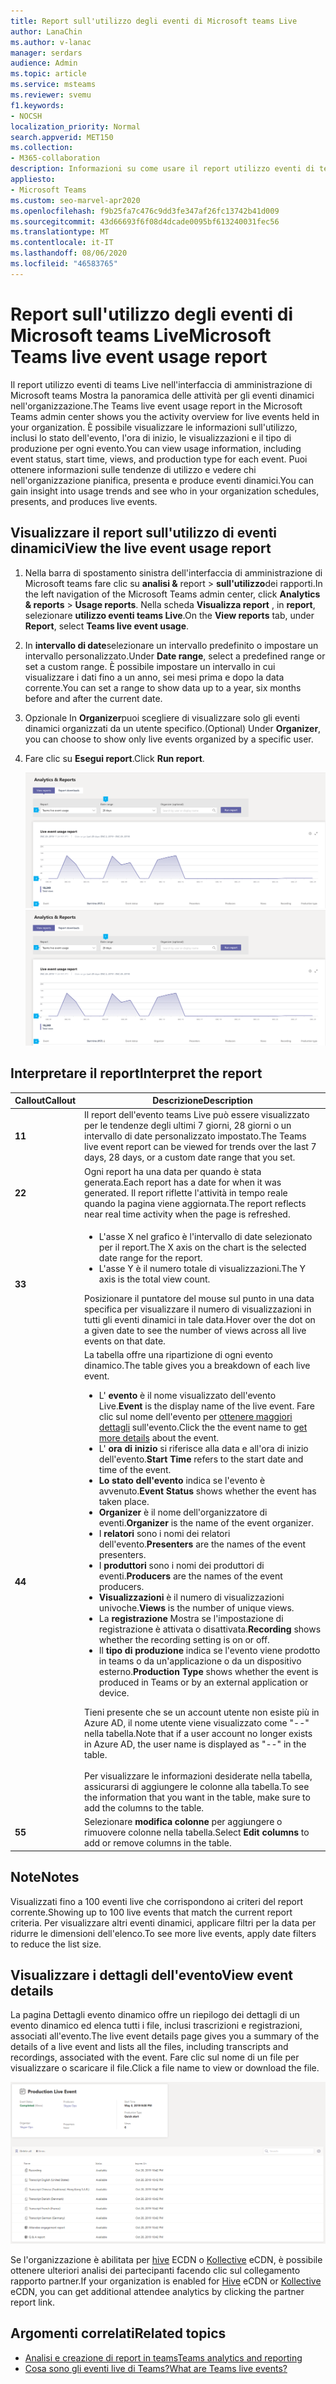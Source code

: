 ```yaml
---
title: Report sull'utilizzo degli eventi di Microsoft teams Live
author: LanaChin
ms.author: v-lanac
manager: serdars
audience: Admin
ms.topic: article
ms.service: msteams
ms.reviewer: svemu
f1.keywords:
- NOCSH
localization_priority: Normal
search.appverid: MET150
ms.collection:
- M365-collaboration
description: Informazioni su come usare il report utilizzo eventi di teams Live nell'interfaccia di amministrazione di Microsoft teams per ottenere una panoramica delle attività dei teams Live Events nell'organizzazione.
appliesto:
- Microsoft Teams
ms.custom: seo-marvel-apr2020
ms.openlocfilehash: f9b25fa7c476c9dd3fe347af26fc13742b41d009
ms.sourcegitcommit: 43d66693f6f08d4dcade0095bf613240031fec56
ms.translationtype: MT
ms.contentlocale: it-IT
ms.lasthandoff: 08/06/2020
ms.locfileid: "46583765"
---
```

# <a name="microsoft-teams-live-event-usage-report"></a><span data-ttu-id="6e93b-103">Report sull'utilizzo degli eventi di Microsoft teams Live</span><span class="sxs-lookup"><span data-stu-id="6e93b-103">Microsoft Teams live event usage report</span></span>

<span data-ttu-id="6e93b-104">Il report utilizzo eventi di teams Live nell'interfaccia di amministrazione di Microsoft teams Mostra la panoramica delle attività per gli eventi dinamici nell'organizzazione.</span><span class="sxs-lookup"><span data-stu-id="6e93b-104">The Teams live event usage report in the Microsoft Teams admin center shows you the activity overview for live events held in your organization.</span></span> <span data-ttu-id="6e93b-105">È possibile visualizzare le informazioni sull'utilizzo, inclusi lo stato dell'evento, l'ora di inizio, le visualizzazioni e il tipo di produzione per ogni evento.</span><span class="sxs-lookup"><span data-stu-id="6e93b-105">You can view usage information, including event status, start time, views, and production type for each event.</span></span> <span data-ttu-id="6e93b-106">Puoi ottenere informazioni sulle tendenze di utilizzo e vedere chi nell'organizzazione pianifica, presenta e produce eventi dinamici.</span><span class="sxs-lookup"><span data-stu-id="6e93b-106">You can gain insight into usage trends and see who in your organization schedules, presents, and produces live events.</span></span>

## <a name="view-the-live-event-usage-report"></a><span data-ttu-id="6e93b-107">Visualizzare il report sull'utilizzo di eventi dinamici</span><span class="sxs-lookup"><span data-stu-id="6e93b-107">View the live event usage report</span></span>

1. <span data-ttu-id="6e93b-108">Nella barra di spostamento sinistra dell'interfaccia di amministrazione di Microsoft teams fare clic su **analisi &** report  >  **sull'utilizzo**dei rapporti.</span><span class="sxs-lookup"><span data-stu-id="6e93b-108">In the left navigation of the Microsoft Teams admin center, click **Analytics & reports** > **Usage reports**.</span></span> <span data-ttu-id="6e93b-109">Nella scheda **Visualizza report** , in **report**, selezionare **utilizzo eventi teams Live**.</span><span class="sxs-lookup"><span data-stu-id="6e93b-109">On the **View reports** tab, under **Report**, select **Teams live event usage**.</span></span>
2. <span data-ttu-id="6e93b-110">In **intervallo di date**selezionare un intervallo predefinito o impostare un intervallo personalizzato.</span><span class="sxs-lookup"><span data-stu-id="6e93b-110">Under **Date range**, select a predefined range or set a custom range.</span></span> <span data-ttu-id="6e93b-111">È possibile impostare un intervallo in cui visualizzare i dati fino a un anno, sei mesi prima e dopo la data corrente.</span><span class="sxs-lookup"><span data-stu-id="6e93b-111">You can set a range to show  data up to a year, six months before and after the current date.</span></span>
3. <span data-ttu-id="6e93b-112">Opzionale In **Organizer**puoi scegliere di visualizzare solo gli eventi dinamici organizzati da un utente specifico.</span><span class="sxs-lookup"><span data-stu-id="6e93b-112">(Optional) Under **Organizer**, you can choose to show only live events organized by a specific user.</span></span>
4. <span data-ttu-id="6e93b-113">Fare clic su **Esegui report**.</span><span class="sxs-lookup"><span data-stu-id="6e93b-113">Click **Run report**.</span></span>  

    <span data-ttu-id="6e93b-114">![Screenshot del report sull'utilizzo dell'evento teams Live nell'interfaccia di amministrazione di teams con callout](../media/teams-live-event-usage-report-with-callouts.png "Screenshot del report sull'utilizzo dell'evento teams Live nell'interfaccia di amministrazione di teams con callout")</span><span class="sxs-lookup"><span data-stu-id="6e93b-114">![Screenshot of the Teams live event usage report in the Teams admin center with callouts](../media/teams-live-event-usage-report-with-callouts.png "Screenshot of the Teams live event usage report in the Teams admin center with callouts")</span></span>

## <a name="interpret-the-report"></a><span data-ttu-id="6e93b-115">Interpretare il report</span><span class="sxs-lookup"><span data-stu-id="6e93b-115">Interpret the report</span></span>

|<span data-ttu-id="6e93b-116">Callout</span><span class="sxs-lookup"><span data-stu-id="6e93b-116">Callout</span></span> |<span data-ttu-id="6e93b-117">Descrizione</span><span class="sxs-lookup"><span data-stu-id="6e93b-117">Description</span></span>  |
|--------|-------------|
|<span data-ttu-id="6e93b-118">**1**</span><span class="sxs-lookup"><span data-stu-id="6e93b-118">**1**</span></span>   |<span data-ttu-id="6e93b-119">Il report dell'evento teams Live può essere visualizzato per le tendenze degli ultimi 7 giorni, 28 giorni o un intervallo di date personalizzato impostato.</span><span class="sxs-lookup"><span data-stu-id="6e93b-119">The Teams live event report can be viewed for trends over the last 7 days, 28 days, or a custom date range that you set.</span></span> |
|<span data-ttu-id="6e93b-120">**2**</span><span class="sxs-lookup"><span data-stu-id="6e93b-120">**2**</span></span>   |<span data-ttu-id="6e93b-121">Ogni report ha una data per quando è stata generata.</span><span class="sxs-lookup"><span data-stu-id="6e93b-121">Each report has a date for when it was generated.</span></span> <span data-ttu-id="6e93b-122">Il report riflette l'attività in tempo reale quando la pagina viene aggiornata.</span><span class="sxs-lookup"><span data-stu-id="6e93b-122">The report reflects near real time activity when the page is refreshed.</span></span> |
|<span data-ttu-id="6e93b-123">**3**</span><span class="sxs-lookup"><span data-stu-id="6e93b-123">**3**</span></span>   |<ul><li><span data-ttu-id="6e93b-124">L'asse X nel grafico è l'intervallo di date selezionato per il report.</span><span class="sxs-lookup"><span data-stu-id="6e93b-124">The X axis on the chart is the selected date range for the report.</span></span></li> <li> <span data-ttu-id="6e93b-125">L'asse Y è il numero totale di visualizzazioni.</span><span class="sxs-lookup"><span data-stu-id="6e93b-125">The Y axis is the total view count.</span></span></li> </ul><span data-ttu-id="6e93b-126">Posizionare il puntatore del mouse sul punto in una data specifica per visualizzare il numero di visualizzazioni in tutti gli eventi dinamici in tale data.</span><span class="sxs-lookup"><span data-stu-id="6e93b-126">Hover over the dot on a given date to see the number of views across all live events on that date.</span></span>|
|<span data-ttu-id="6e93b-127">**4**</span><span class="sxs-lookup"><span data-stu-id="6e93b-127">**4**</span></span>   |<span data-ttu-id="6e93b-128">La tabella offre una ripartizione di ogni evento dinamico.</span><span class="sxs-lookup"><span data-stu-id="6e93b-128">The table gives you a breakdown of each live event.</span></span> <ul><li><span data-ttu-id="6e93b-129">L' **evento** è il nome visualizzato dell'evento Live.</span><span class="sxs-lookup"><span data-stu-id="6e93b-129">**Event** is the display name of the live event.</span></span> <span data-ttu-id="6e93b-130">Fare clic sul nome dell'evento per [ottenere maggiori dettagli](#view-event-details) sull'evento.</span><span class="sxs-lookup"><span data-stu-id="6e93b-130">Click the the event name to [get more details](#view-event-details) about the event.</span></span> </li> <li><span data-ttu-id="6e93b-131">L' **ora di inizio** si riferisce alla data e all'ora di inizio dell'evento.</span><span class="sxs-lookup"><span data-stu-id="6e93b-131">**Start Time** refers to the start date and time of the event.</span></span></li> <li><span data-ttu-id="6e93b-132">**Lo stato dell'evento** indica se l'evento è avvenuto.</span><span class="sxs-lookup"><span data-stu-id="6e93b-132">**Event Status** shows whether the event has taken place.</span></span>  </li><li><span data-ttu-id="6e93b-133">**Organizer** è il nome dell'organizzatore di eventi.</span><span class="sxs-lookup"><span data-stu-id="6e93b-133">**Organizer** is the name of the event organizer.</span></span></li> <li><span data-ttu-id="6e93b-134">I **relatori** sono i nomi dei relatori dell'evento.</span><span class="sxs-lookup"><span data-stu-id="6e93b-134">**Presenters** are the names of the  event presenters.</span></span></li><li><span data-ttu-id="6e93b-135">I **produttori** sono i nomi dei produttori di eventi.</span><span class="sxs-lookup"><span data-stu-id="6e93b-135">**Producers** are the names of the event producers.</span></span></li><li><span data-ttu-id="6e93b-136">**Visualizzazioni** è il numero di visualizzazioni univoche.</span><span class="sxs-lookup"><span data-stu-id="6e93b-136">**Views** is the number of unique views.</span></span></li><li><span data-ttu-id="6e93b-137">La **registrazione** Mostra se l'impostazione di registrazione è attivata o disattivata.</span><span class="sxs-lookup"><span data-stu-id="6e93b-137">**Recording** shows whether the recording setting is on or off.</span></span></li><li><span data-ttu-id="6e93b-138">Il **tipo di produzione** indica se l'evento viene prodotto in teams o da un'applicazione o da un dispositivo esterno.</span><span class="sxs-lookup"><span data-stu-id="6e93b-138">**Production Type** shows whether the event is produced in Teams or by an external application or device.</span></span></li></li> </ul><span data-ttu-id="6e93b-139">Tieni presente che se un account utente non esiste più in Azure AD, il nome utente viene visualizzato come "--" nella tabella.</span><span class="sxs-lookup"><span data-stu-id="6e93b-139">Note that if a user account no longer exists in Azure AD, the user name is displayed as "--" in the table.</span></span> <br><br><span data-ttu-id="6e93b-140">Per visualizzare le informazioni desiderate nella tabella, assicurarsi di aggiungere le colonne alla tabella.</span><span class="sxs-lookup"><span data-stu-id="6e93b-140">To see the information that you want in the table, make sure to add the columns to the table.</span></span> |
|<span data-ttu-id="6e93b-141">**5**</span><span class="sxs-lookup"><span data-stu-id="6e93b-141">**5**</span></span>   |<span data-ttu-id="6e93b-142">Selezionare **modifica colonne** per aggiungere o rimuovere colonne nella tabella.</span><span class="sxs-lookup"><span data-stu-id="6e93b-142">Select **Edit columns** to add or remove columns in the table.</span></span>|

## <a name="notes"></a><span data-ttu-id="6e93b-143">Note</span><span class="sxs-lookup"><span data-stu-id="6e93b-143">Notes</span></span>
<span data-ttu-id="6e93b-144">Visualizzati fino a 100 eventi live che corrispondono ai criteri del report corrente.</span><span class="sxs-lookup"><span data-stu-id="6e93b-144">Showing up to 100 live events that match the current report criteria.</span></span> <span data-ttu-id="6e93b-145">Per visualizzare altri eventi dinamici, applicare filtri per la data per ridurre le dimensioni dell'elenco.</span><span class="sxs-lookup"><span data-stu-id="6e93b-145">To see more live events, apply date filters to reduce the list size.</span></span>

## <a name="view-event-details"></a><span data-ttu-id="6e93b-146">Visualizzare i dettagli dell'evento</span><span class="sxs-lookup"><span data-stu-id="6e93b-146">View event details</span></span>

<span data-ttu-id="6e93b-147">La pagina Dettagli evento dinamico offre un riepilogo dei dettagli di un evento dinamico ed elenca tutti i file, inclusi trascrizioni e registrazioni, associati all'evento.</span><span class="sxs-lookup"><span data-stu-id="6e93b-147">The live event details page gives you a summary of the details of a live event and lists all the files, including transcripts and recordings, associated with the event.</span></span> <span data-ttu-id="6e93b-148">Fare clic sul nome di un file per visualizzare o scaricare il file.</span><span class="sxs-lookup"><span data-stu-id="6e93b-148">Click a file name to view or download the file.</span></span>

![Schermata che mostra i dettagli di un evento dinamico](../media/teams-live-event-usage-report-event-detail.png)

<span data-ttu-id="6e93b-150">Se l'organizzazione è abilitata per [hive](https://www.hivestreaming.com/partners/integration-partners/microsoft/) ECDN o [Kollective](https://kollective.com) eCDN, è possibile ottenere ulteriori analisi dei partecipanti facendo clic sul collegamento rapporto partner.</span><span class="sxs-lookup"><span data-stu-id="6e93b-150">If your organization is enabled for [Hive](https://www.hivestreaming.com/partners/integration-partners/microsoft/) eCDN or [Kollective](https://kollective.com) eCDN, you can get additional attendee analytics by clicking the partner report link.</span></span>

## <a name="related-topics"></a><span data-ttu-id="6e93b-151">Argomenti correlati</span><span class="sxs-lookup"><span data-stu-id="6e93b-151">Related topics</span></span>

- [<span data-ttu-id="6e93b-152">Analisi e creazione di report in teams</span><span class="sxs-lookup"><span data-stu-id="6e93b-152">Teams analytics and reporting</span></span>](teams-reporting-reference.md)
- [<span data-ttu-id="6e93b-153">Cosa sono gli eventi live di Teams?</span><span class="sxs-lookup"><span data-stu-id="6e93b-153">What are Teams live events?</span></span>](../teams-live-events/what-are-teams-live-events.md)
